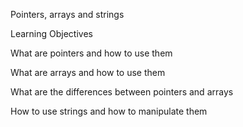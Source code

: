 Pointers, arrays and strings                                                                                                            

Learning Objectives                                                                                                                     

What are pointers and how to use them                                                                                                   

                                                                                                                                        

What are arrays and how to use them                                                                                                     

                                                                                                                                        

What are the differences between pointers and arrays                                                                                    

                                                                                                                                        

How to use strings and how to manipulate them
